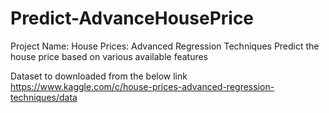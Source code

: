 # Predict-AdvanceHousePrice

Project Name: House Prices: Advanced Regression Techniques
Predict the house price based on various available features 

Dataset to downloaded from the below link
https://www.kaggle.com/c/house-prices-advanced-regression-techniques/data
